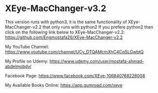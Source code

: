 # XEye-MacChanger-v3.2
This version runs with python3, it is the same functionality of XEye-MacChanger-v2.2 that only runs with python2
If you prefere python2 then click on the following link below to XEye-MacChanger-v2.2:
https://github.com/Engmostafa26/XEye-MacChanger-v2.2


My YouTube Channel: https://www.youtube.com/channel/UCy_DTQAMcmXhC4CqSLGwbtQ

My Profile on Udemy: https://www.udemy.com/user/mostafa-ahmad-abdelmobdy/

Facebook Page: https://www.facebook.com/XEye-106840768228008

My Available Books Online: https://app.gumroad.com/xeye
